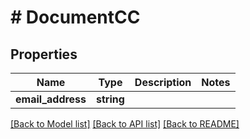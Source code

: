 # # DocumentCC

## Properties

Name | Type | Description | Notes
------------ | ------------- | ------------- | -------------
**email_address** | **string** |  |

[[Back to Model list]](../../README.md#models) [[Back to API list]](../../README.md#endpoints) [[Back to README]](../../README.md)
